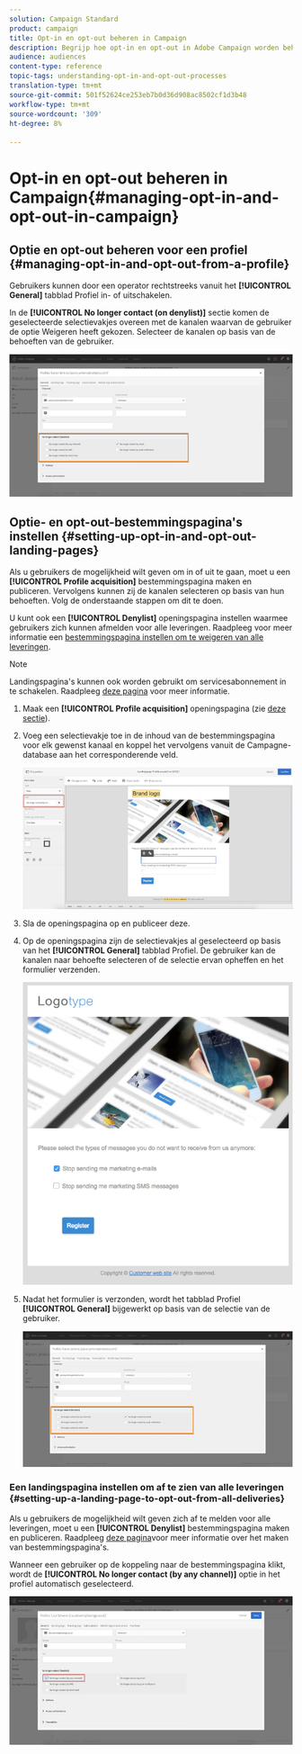 ```yaml
---
solution: Campaign Standard
product: campaign
title: Opt-in en opt-out beheren in Campaign
description: Begrijp hoe opt-in en opt-out in Adobe Campaign worden beheerd.
audience: audiences
content-type: reference
topic-tags: understanding-opt-in-and-opt-out-processes
translation-type: tm+mt
source-git-commit: 501f52624ce253eb7b0d36d908ac8502cf1d3b48
workflow-type: tm+mt
source-wordcount: '309'
ht-degree: 8%

---
```



# Opt-in en opt-out beheren in Campaign{#managing-opt-in-and-opt-out-in-campaign}

## Optie en opt-out beheren voor een profiel {#managing-opt-in-and-opt-out-from-a-profile}

Gebruikers kunnen door een operator rechtstreeks vanuit het **[!UICONTROL General]** tabblad Profiel in- of uitschakelen.

In de **[!UICONTROL No longer contact (on denylist)]** sectie komen de geselecteerde selectievakjes overeen met de kanalen waarvan de gebruiker de optie Weigeren heeft gekozen. Selecteer de kanalen op basis van de behoeften van de gebruiker.

![](assets/optin_landingpage_3.png)

## Optie- en opt-out-bestemmingspagina&#39;s instellen {#setting-up-opt-in-and-opt-out-landing-pages}

Als u gebruikers de mogelijkheid wilt geven om in of uit te gaan, moet u een **[!UICONTROL Profile acquisition]** bestemmingspagina maken en publiceren. Vervolgens kunnen zij de kanalen selecteren op basis van hun behoeften. Volg de onderstaande stappen om dit te doen.

U kunt ook een **[!UICONTROL Denylist]** openingspagina instellen waarmee gebruikers zich kunnen afmelden voor alle leveringen. Raadpleeg voor meer informatie een [bestemmingspagina instellen om te weigeren van alle leveringen](#setting-up-a-landing-page-to-opt-out-from-all-deliveries).

>[!NOTE]
>
>Landingspagina&#39;s kunnen ook worden gebruikt om servicesabonnement in te schakelen. Raadpleeg [deze pagina](../../channels/using/configuring-landing-page.md#linking-a-landing-page-to-a-service) voor meer informatie.

1. Maak een **[!UICONTROL Profile acquisition]** openingspagina (zie [deze sectie](../../channels/using/getting-started-with-landing-pages.md)).
1. Voeg een selectievakje toe in de inhoud van de bestemmingspagina voor elk gewenst kanaal en koppel het vervolgens vanuit de Campagne-database aan het corresponderende veld.

   ![](assets/optin_landingpage_1.png)

1. Sla de openingspagina op en publiceer deze.
1. Op de openingspagina zijn de selectievakjes al geselecteerd op basis van het **[!UICONTROL General]** tabblad Profiel. De gebruiker kan de kanalen naar behoefte selecteren of de selectie ervan opheffen en het formulier verzenden.

   ![](assets/optin_landingpage_2.png)

1. Nadat het formulier is verzonden, wordt het tabblad Profiel **[!UICONTROL General]** bijgewerkt op basis van de selectie van de gebruiker.

   ![](assets/optin_landingpage_3.png)

### Een landingspagina instellen om af te zien van alle leveringen {#setting-up-a-landing-page-to-opt-out-from-all-deliveries}

Als u gebruikers de mogelijkheid wilt geven zich af te melden voor alle leveringen, moet u een **[!UICONTROL Denylist]** bestemmingspagina maken en publiceren. Raadpleeg [deze pagina](../../channels/using/getting-started-with-landing-pages.md)voor meer informatie over het maken van bestemmingspagina&#39;s.

Wanneer een gebruiker op de koppeling naar de bestemmingspagina klikt, wordt de **[!UICONTROL No longer contact (by any channel)]** optie in het profiel automatisch geselecteerd.

![](assets/blocklisting_allchannels.png)

